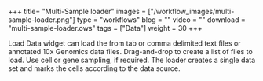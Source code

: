 +++
title= "Multi-Sample loader"
images =  ["/workflow_images/multi-sample-loader.png"]
type = "workflows"
blog =  ""
video = ""
download = "multi-sample-loader.ows"
tags = ["Data"]
weight = 30
+++

Load Data widget can load the from tab or comma delimited text files or annotated 10x Genomics data files. Drag-and-drop to create a list of files to load. Use cell or gene sampling, if required. The loader creates a single data set and marks the cells according to the data source.
